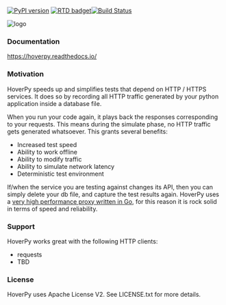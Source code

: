 [![PyPI version](https://badge.fury.io/py/hoverpy.svg)](https://testpypi.python.org/pypi/hoverpy) [![RTD badget](https://readthedocs.org/projects/pip/badge/?version=latest)](http://hoverpy.readthedocs.io/en/latest/)[![Build Status](https://travis-ci.org/SpectoLabs/hoverpy.svg?branch=master)](https://travis-ci.org/SpectoLabs/hoverpy)

![logo](https://github.com/SpectoLabs/hoverpy/raw/master/docs/source/hoverpy_logo.png)

### Documentation

https://hoverpy.readthedocs.io/

### Motivation

HoverPy speeds up and simplifies tests that depend on HTTP / HTTPS services. It does so by recording all HTTP traffic generated by your python application inside a database file. 

When you run your code again, it plays back the responses corresponding to your requests. This means during the simulate phase, no HTTP traffic gets generated whatsoever. This grants several benefits:

- Increased test speed
- Ability to work offline
- Ability to modify traffic
- Ability to simulate network latency
- Deterministic test environment

If/when the service you are testing against changes its API, then you can simply delete your db file, and capture the test results again. HoverPy uses a [very high performance proxy written in Go](http://hoverfly.io), for this reason it is rock solid in terms of speed and reliability.

### Support

HoverPy works great with the following HTTP clients:

- requests
- TBD

### License

HoverPy uses Apache License V2. See LICENSE.txt for more details.